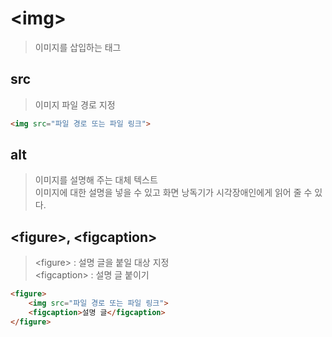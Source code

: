 # \<img>

> 이미지를 삽입하는 태그

## src

> 이미지 파일 경로 지정

```html
<img src="파일 경로 또는 파일 링크">
```

## alt 

> 이미지를 설명해 주는 대체 텍스트<br>
> 이미지에 대한 설명을 넣을 수 있고 화면 낭독기가 시각장애인에게 읽어 줄 수 있다.

## \<figure>, \<figcaption>

> \<figure> : 설명 글을 붙일 대상 지정<br>
> \<figcaption> : 설명 글 붙이기

```html
<figure>
    <img src="파일 경로 또는 파일 링크">
    <figcaption>설명 글</figcaption>
</figure>
```